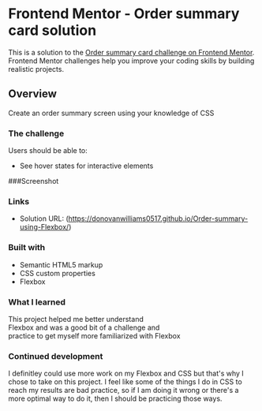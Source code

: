 # Frontend Mentor - Order summary card solution

This is a solution to the [Order summary card challenge on Frontend Mentor](https://www.frontendmentor.io/challenges/order-summary-component-QlPmajDUj). Frontend Mentor challenges help you improve your coding skills by building realistic projects. 


## Overview
Create an order summary screen using your
knowledge of CSS

### The challenge

Users should be able to:

- See hover states for interactive elements

###Screenshot

  

### Links

- Solution URL: (https://donovanwilliams0517.github.io/Order-summary-using-Flexbox/)

### Built with

- Semantic HTML5 markup
- CSS custom properties
- Flexbox

### What I learned
This project helped me better understand                    
Flexbox and was a good bit of a challenge and   
practice to get myself more familiarized with 
Flexbox

### Continued development

I definitley could use more work on my Flexbox and CSS but that's why I chose to take on this project. I feel like some of the things I do in CSS to reach my results are bad practice, so if I am doing it wrong or there's a more optimal way to do it, then I should be practicing those ways.
